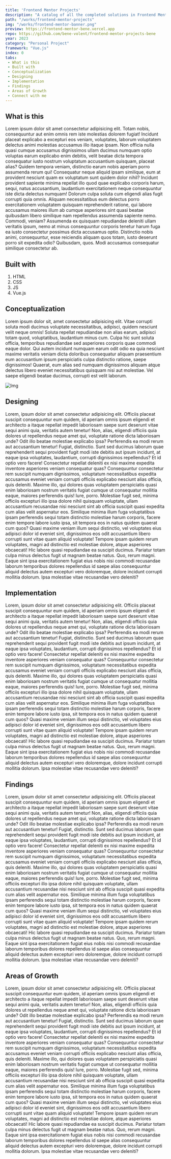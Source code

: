 ```yaml
---
title: 'Frontend Mentor Projects'
description: "A catalog of all the completed solutions in Frontend Mentor. Using plain Vue.js, SCSS and data fetching from json."
path: "/works/frontend-mentor-projects"
img: "/works/frontend-mentor-banner.png"
preview: https://frontend-mentor-bene.vercel.app
repo: https://github.com/bene-volent/frontend-mentor-projects-bene
year: 2023
category: "Personal Project"
framework: "Vue.js"
index: 0
tabs: 
 - What is this
 - Built with
 - Conceptualization
 - Designing
 - Implementation
 - Findings
 - Areas of Growth
 - Connect with me
---
```


## What is this

Lorem ipsum dolor sit amet consectetur adipisicing elit. Totam nobis, consequuntur aut enim omnis rem iste molestias dolorem fugiat! Incidunt placeat explicabo a excepturi eos veniam, voluptates, laborum voluptatem delectus animi molestias accusamus illo itaque ipsam. Non officia nulla quasi cumque accusamus dignissimos ullam ducimus numquam optio voluptas earum explicabo enim debitis, velit beatae dicta tempora consequatur iusto nostrum voluptatum accusantium quisquam, placeat alias? Quidem tempora veniam, distinctio earum nobis aperiam porro assumenda rerum qui! Consequatur neque aliquid ipsam similique, eum at provident nesciunt quam ex voluptatum sunt quidem dolor nihil? Incidunt provident sapiente minima repellat illo quod quae explicabo corporis harum, sequi, natus accusantium, laudantium exercitationem neque consequuntur iste dicta delectus numquam! Dolorum culpa soluta cum eligendi alias fugit corrupti quia omnis. Aliquam necessitatibus eum delectus porro exercitationem voluptatem quisquam reprehenderit ratione, qui labore accusamus maiores illum ab cumque asperiores sint quasi beatae quibusdam libero similique nam repellendus assumenda sapiente nemo. Commodi, veniam? Assumenda ex quisquam repudiandae deleniti ullam veritatis ipsum, nemo at minus consequuntur corporis tenetur harum fuga ea iusto consectetur possimus dicta accusamus optio. Distinctio nobis animi, consequuntur, esse reiciendis aliquam quos totam, iusto deserunt porro sit expedita odio? Quibusdam, quos. Modi accusamus consequatur similique consectetur ab.

## Built with

1. HTML
2. CSS
3. JS
4. Vue.js

## Conceptualization

Lorem ipsum dolor sit, amet consectetur adipisicing elit. Vitae corrupti soluta modi ducimus voluptate necessitatibus, adipisci, quidem nesciunt velit neque omnis! Soluta repellat repudiandae non alias earum, adipisci totam quod, voluptatibus, laudantium minus cum. Culpa hic sunt soluta officia, temporibus repudiandae sed asperiores corporis quae commodi eaque dolor. Qui autem incidunt numquam earum odit odio ea quia nesciunt maxime veritatis veniam dicta doloribus consequatur aliquam praesentium eum accusantium ipsum perspiciatis culpa distinctio ratione, saepe dignissimos! Quaerat, eum alias sed numquam dignissimos aliquam atque delectus libero eveniet necessitatibus quisquam nisi aut molestiae. Vel saepe eligendi beatae ducimus, corrupti est velit laborum.

![Img](/works/frontend-mentor-banner.png)

## Designing

Lorem, ipsum dolor sit amet consectetur adipisicing elit. Officiis placeat suscipit consequuntur eum quidem, id aperiam omnis ipsum eligendi et architecto a itaque repellat impedit laboriosam saepe sunt deserunt vitae sequi animi quia, veritatis autem tenetur! Non, alias, eligendi officiis quia dolores ut repellendus neque amet qui, voluptate ratione dicta laboriosam unde? Odit illo beatae molestiae explicabo ipsa? Perferendis ea modi rerum aut accusantium tenetur! Fugiat, distinctio. Sunt sed ducimus laborum quae reprehenderit sequi provident fugit modi iste debitis aut ipsum incidunt, at eaque ipsa voluptates, laudantium, corrupti dignissimos repellendus? Et id optio vero facere! Consectetur repellat deleniti ex nisi maxime expedita inventore asperiores veniam consequatur quas? Consequuntur consectetur rem suscipit numquam dignissimos, voluptatum necessitatibus expedita accusamus eveniet veniam corrupti officiis explicabo nesciunt alias officia, quis deleniti. Maxime illo, qui dolores quas voluptatem perspiciatis quasi enim laboriosam nostrum veritatis fugiat cumque ut consequatur mollitia eaque, maiores perferendis quis! Iure, porro. Molestiae fugit sed, minima officiis excepturi illo ipsa dolore nihil quisquam voluptate, ullam accusantium recusandae nisi nesciunt sint ab officia suscipit quasi expedita cum alias velit aspernatur eos. Similique minima illum fuga voluptatibus ipsam perferendis sequi totam distinctio molestiae harum corporis, facere enim tempore labore iusto ipsa, sit tempora eos in natus quidem quaerat cum quos? Quasi maxime veniam illum sequi distinctio, vel voluptates eius adipisci dolor id eveniet sint, dignissimos eos odit accusantium libero corrupti sunt vitae quam aliquid voluptate! Tempore ipsam quidem rerum voluptates, magni ad distinctio est molestiae dolore, atque asperiores obcaecati! Hic labore quasi repudiandae ea suscipit ducimus. Pariatur totam culpa minus delectus fugit ut magnam beatae natus. Quo, rerum magni. Eaque sint ipsa exercitationem fugiat eius nobis nisi commodi recusandae laborum temporibus dolores repellendus id saepe alias consequuntur aliquid delectus autem excepturi vero doloremque, dolore incidunt corrupti mollitia dolorum. Ipsa molestiae vitae recusandae vero deleniti?

## Implementation

Lorem, ipsum dolor sit amet consectetur adipisicing elit. Officiis placeat suscipit consequuntur eum quidem, id aperiam omnis ipsum eligendi et architecto a itaque repellat impedit laboriosam saepe sunt deserunt vitae sequi animi quia, veritatis autem tenetur! Non, alias, eligendi officiis quia dolores ut repellendus neque amet qui, voluptate ratione dicta laboriosam unde? Odit illo beatae molestiae explicabo ipsa? Perferendis ea modi rerum aut accusantium tenetur! Fugiat, distinctio. Sunt sed ducimus laborum quae reprehenderit sequi provident fugit modi iste debitis aut ipsum incidunt, at eaque ipsa voluptates, laudantium, corrupti dignissimos repellendus? Et id optio vero facere! Consectetur repellat deleniti ex nisi maxime expedita inventore asperiores veniam consequatur quas? Consequuntur consectetur rem suscipit numquam dignissimos, voluptatum necessitatibus expedita accusamus eveniet veniam corrupti officiis explicabo nesciunt alias officia, quis deleniti. Maxime illo, qui dolores quas voluptatem perspiciatis quasi enim laboriosam nostrum veritatis fugiat cumque ut consequatur mollitia eaque, maiores perferendis quis! Iure, porro. Molestiae fugit sed, minima officiis excepturi illo ipsa dolore nihil quisquam voluptate, ullam accusantium recusandae nisi nesciunt sint ab officia suscipit quasi expedita cum alias velit aspernatur eos. Similique minima illum fuga voluptatibus ipsam perferendis sequi totam distinctio molestiae harum corporis, facere enim tempore labore iusto ipsa, sit tempora eos in natus quidem quaerat cum quos? Quasi maxime veniam illum sequi distinctio, vel voluptates eius adipisci dolor id eveniet sint, dignissimos eos odit accusantium libero corrupti sunt vitae quam aliquid voluptate! Tempore ipsam quidem rerum voluptates, magni ad distinctio est molestiae dolore, atque asperiores obcaecati! Hic labore quasi repudiandae ea suscipit ducimus. Pariatur totam culpa minus delectus fugit ut magnam beatae natus. Quo, rerum magni. Eaque sint ipsa exercitationem fugiat eius nobis nisi commodi recusandae laborum temporibus dolores repellendus id saepe alias consequuntur aliquid delectus autem excepturi vero doloremque, dolore incidunt corrupti mollitia dolorum. Ipsa molestiae vitae recusandae vero deleniti?

## Findings

Lorem, ipsum dolor sit amet consectetur adipisicing elit. Officiis placeat suscipit consequuntur eum quidem, id aperiam omnis ipsum eligendi et architecto a itaque repellat impedit laboriosam saepe sunt deserunt vitae sequi animi quia, veritatis autem tenetur! Non, alias, eligendi officiis quia dolores ut repellendus neque amet qui, voluptate ratione dicta laboriosam unde? Odit illo beatae molestiae explicabo ipsa? Perferendis ea modi rerum aut accusantium tenetur! Fugiat, distinctio. Sunt sed ducimus laborum quae reprehenderit sequi provident fugit modi iste debitis aut ipsum incidunt, at eaque ipsa voluptates, laudantium, corrupti dignissimos repellendus? Et id optio vero facere! Consectetur repellat deleniti ex nisi maxime expedita inventore asperiores veniam consequatur quas? Consequuntur consectetur rem suscipit numquam dignissimos, voluptatum necessitatibus expedita accusamus eveniet veniam corrupti officiis explicabo nesciunt alias officia, quis deleniti. Maxime illo, qui dolores quas voluptatem perspiciatis quasi enim laboriosam nostrum veritatis fugiat cumque ut consequatur mollitia eaque, maiores perferendis quis! Iure, porro. Molestiae fugit sed, minima officiis excepturi illo ipsa dolore nihil quisquam voluptate, ullam accusantium recusandae nisi nesciunt sint ab officia suscipit quasi expedita cum alias velit aspernatur eos. Similique minima illum fuga voluptatibus ipsam perferendis sequi totam distinctio molestiae harum corporis, facere enim tempore labore iusto ipsa, sit tempora eos in natus quidem quaerat cum quos? Quasi maxime veniam illum sequi distinctio, vel voluptates eius adipisci dolor id eveniet sint, dignissimos eos odit accusantium libero corrupti sunt vitae quam aliquid voluptate! Tempore ipsam quidem rerum voluptates, magni ad distinctio est molestiae dolore, atque asperiores obcaecati! Hic labore quasi repudiandae ea suscipit ducimus. Pariatur totam culpa minus delectus fugit ut magnam beatae natus. Quo, rerum magni. Eaque sint ipsa exercitationem fugiat eius nobis nisi commodi recusandae laborum temporibus dolores repellendus id saepe alias consequuntur aliquid delectus autem excepturi vero doloremque, dolore incidunt corrupti mollitia dolorum. Ipsa molestiae vitae recusandae vero deleniti?

## Areas of Growth

Lorem, ipsum dolor sit amet consectetur adipisicing elit. Officiis placeat suscipit consequuntur eum quidem, id aperiam omnis ipsum eligendi et architecto a itaque repellat impedit laboriosam saepe sunt deserunt vitae sequi animi quia, veritatis autem tenetur! Non, alias, eligendi officiis quia dolores ut repellendus neque amet qui, voluptate ratione dicta laboriosam unde? Odit illo beatae molestiae explicabo ipsa? Perferendis ea modi rerum aut accusantium tenetur! Fugiat, distinctio. Sunt sed ducimus laborum quae reprehenderit sequi provident fugit modi iste debitis aut ipsum incidunt, at eaque ipsa voluptates, laudantium, corrupti dignissimos repellendus? Et id optio vero facere! Consectetur repellat deleniti ex nisi maxime expedita inventore asperiores veniam consequatur quas? Consequuntur consectetur rem suscipit numquam dignissimos, voluptatum necessitatibus expedita accusamus eveniet veniam corrupti officiis explicabo nesciunt alias officia, quis deleniti. Maxime illo, qui dolores quas voluptatem perspiciatis quasi enim laboriosam nostrum veritatis fugiat cumque ut consequatur mollitia eaque, maiores perferendis quis! Iure, porro. Molestiae fugit sed, minima officiis excepturi illo ipsa dolore nihil quisquam voluptate, ullam accusantium recusandae nisi nesciunt sint ab officia suscipit quasi expedita cum alias velit aspernatur eos. Similique minima illum fuga voluptatibus ipsam perferendis sequi totam distinctio molestiae harum corporis, facere enim tempore labore iusto ipsa, sit tempora eos in natus quidem quaerat cum quos? Quasi maxime veniam illum sequi distinctio, vel voluptates eius adipisci dolor id eveniet sint, dignissimos eos odit accusantium libero corrupti sunt vitae quam aliquid voluptate! Tempore ipsam quidem rerum voluptates, magni ad distinctio est molestiae dolore, atque asperiores obcaecati! Hic labore quasi repudiandae ea suscipit ducimus. Pariatur totam culpa minus delectus fugit ut magnam beatae natus. Quo, rerum magni. Eaque sint ipsa exercitationem fugiat eius nobis nisi commodi recusandae laborum temporibus dolores repellendus id saepe alias consequuntur aliquid delectus autem excepturi vero doloremque, dolore incidunt corrupti mollitia dolorum. Ipsa molestiae vitae recusandae vero deleniti?
